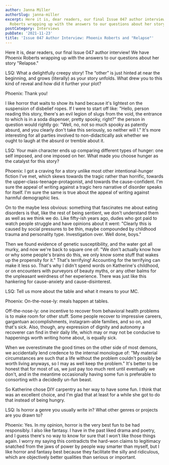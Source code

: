 ```yaml
---
author: Janna Miller
authorSlug: janna-miller
excerpt: Here it is, dear readers, our final Issue 047 author interview! We have Phoenix
  Roberts wrapping up with the answers to our questions about her story "Relapse."...
postCategory: Interviews
pubDate: '2021-11-23'
title: 'Issue 047 Author Interview: Phoenix Roberts and "Relapse"'
---
```

Here it is, dear readers, our final Issue 047 author interview! We have Phoenix Roberts wrapping up with the answers to our questions about her story "Relapse."

LSQ: What a delightfully creepy story! The “other” is just hinted at near the beginning, and grows (literally) as your story unfolds. What drew you to this kind of reveal and how did it further your plot?

Phoenix: Thank you!

I like horror that waits to show its hand because it's lightest on the suspension of disbelief ropes. If I were to start off like: "Hello, person reading this story, there's an evil legion of slugs from the void, the entrance to which is in a soda dispenser, pretty spooky, right?" the person in question would rightly go: "Well, no, not so much spooky as patently absurd, and you clearly don't take this seriously, so neither will I." It's more interesting for all parties involved to non-didactically ask whether we ought to laugh at the absurd or tremble about it.

LSQ: Your main character ends up comparing different types of hunger: one self imposed, and one imposed on her. What made you choose hunger as the catalyst for this story?

Phoenix: I got a craving for a story unlike most other intentional-hunger fiction I've met, which skews towards the tragic rather than horrific, towards the upper-class-teenage-protagonist, and towards the cause-confident. I'm sure the appeal of writing against a tragic hero narrative of disorder speaks for itself. I'm sure the same is true about the appeal of writing against harmful demographic lies.

On to the maybe less obvious: something that fascinates me about eating disorders is that, like the rest of being sentient, we don't understand them as well as we think we do. Like fifty-ish years ago, dudes who got paid to watch people struggle and have opinions about it went: "Clearly this is caused by social pressures to be thin, maybe compounded by childhood trauma and personality type. Investigation over. Well done, boys."

Then we found evidence of genetic susceptibility, and the water got all murky, and now we're back to square one of: "We don't actually know how or why some people's brains do this, we only know some stuff that wakes up the propensity for it." That's terrifying! Accounting for the terrifying can make it less so. That's why I didn't spend words on Katherine's childhood, or on encounters with purveyors of beauty myths, or any other balms for the unpleasant weirdness of her experience. There was just like this hankering for cause-anxiety and cause-disinterest.

LSQ: Tell us more about the table and what it means to your MC.

Phoenix: On-the-nose-ly: meals happen at tables.

Off-the-nose-ly: one incentive to recover from behavioral health problems is to make room for other stuff. Some people recover to impressive careers, gargantuan accomplishments, instagram-able families, and so on, and that's sick. Also, though, any expression of dignity and autonomy a recoverer can find in their daily life, which may or may not be conducive to happenings worth writing home about, is equally sick.

When we overestimate the good times on the other side of most demons, we accidentally lend credence to the internal monologue of: "My material circumstances are such that a life without the problem couldn't possibly be worth living anyways, so I may as well keep the problem." It's better to be honest that for most of us, we just pay too much rent until eventually we don't, and in the meantime occasionally having some fun is preferable to consorting with a decidedly un-fun beast.

So Katherine chose DIY carpentry as her way to have some fun. I think that was an excellent choice, and I'm glad that at least for a while she got to do that instead of being hungry.

LSQ: Is horror a genre you usually write in? What other genres or projects are you drawn to?

Phoenix: Yes. In my opinion, horror is the very best fun to be had responsibly. I also like fantasy. I have in the past liked drama and poetry, and I guess there's no way to know for sure that I won't like those things again. I worry my saying this contradicts the hard-won claims to legitimacy snatched from the jaws of power by people way smarter than myself, but I like horror and fantasy best because they facilitate the silly and ridiculous, which are objectively better qualities than serious or important.

&nbsp;